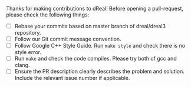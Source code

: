 Thanks for making contributions to dReal! Before opening a
pull-request, please check the following things:

 - [ ] Rebase your commits based on master branch of dreal/dreal3 repository.
 - [ ] Follow our Git commit message convention.
 - [ ] Follow Google C++ Style Guide. Run `make style` and check there is no style error.
 - [ ] Run `make` and check the code compiles. Please try both of gcc and clang.
 - [ ] Ensure the PR description clearly describes the problem and solution. Include the relevant issue number if applicable.
